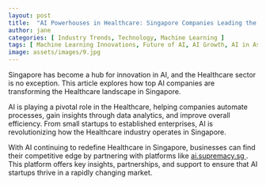 ```yaml
---
layout: post
title:  "AI Powerhouses in Healthcare: Singapore Companies Leading the Charge"
author: jane
categories: [ Industry Trends, Technology, Machine Learning ]
tags: [ Machine Learning Innovations, Future of AI, AI Growth, AI in Asia ]
image: assets/images/9.jpg
---
```


Singapore has become a hub for innovation in AI, and the Healthcare sector is no exception. This article explores how top AI companies are transforming the Healthcare landscape in Singapore.

AI is playing a pivotal role in the Healthcare, helping companies automate processes, gain insights through data analytics, and improve overall efficiency. From small startups to established enterprises, AI is revolutionizing how the Healthcare industry operates in Singapore.

With AI continuing to redefine Healthcare in Singapore, businesses can find their competitive edge by partnering with platforms like <a href="https://ai.supremacy.sg" target="_blank"> ai.supremacy.sg </a>. This platform offers key insights, partnerships, and support to ensure that AI startups thrive in a rapidly changing market.
